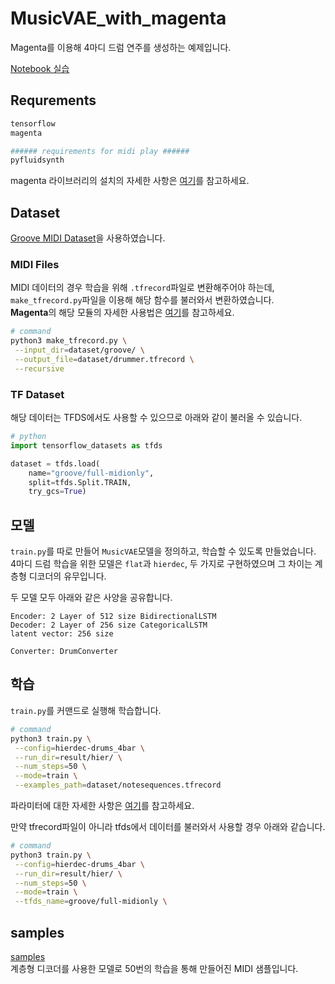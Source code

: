# MusicVAE_with_magenta
Magenta를 이용해 4마디 드럼 연주를 생성하는 예제입니다.

[Notebook 실습](./4bar_drums.ipynb)

## Requrements
```sh
tensorflow
magenta

###### requirements for midi play ######
pyfluidsynth
```  
magenta 라이브러리의 설치의 자세한 사항은 [여기](https://github.com/magenta/magenta#installation)를 참고하세요.  

## Dataset
[Groove MIDI Dataset](https://magenta.tensorflow.org/datasets/groove)을 사용하였습니다.  

### MIDI Files
MIDI 데이터의 경우 학습을 위해 `.tfrecord`파일로 변환해주어야 하는데,  
`make_tfrecord.py`파일을 이용해 해당 함수를 불러와서 변환하였습니다.  
**Magenta**의 해당 모듈의 자세한 사용법은 [여기](https://github.com/magenta/magenta/blob/main/magenta/scripts/README.md)를 참고하세요.  

```sh
# command
python3 make_tfrecord.py \
 --input_dir=dataset/groove/ \
 --output_file=dataset/drummer.tfrecord \
 --recursive
```

### TF Dataset
해당 데이터는 TFDS에서도 사용할 수 있으므로 아래와 같이 불러올 수 있습니다.

```py
# python
import tensorflow_datasets as tfds

dataset = tfds.load(
    name="groove/full-midionly",
    split=tfds.Split.TRAIN,
    try_gcs=True)
```  

## 모델
`train.py`를 따로 만들어 `MusicVAE`모델을 정의하고, 학습할 수 있도록 만들었습니다.  
4마디 드럼 학습을 위한 모델은 `flat`과 `hierdec`, 두 가지로 구현하였으며 그 차이는 계층형 디코더의 유무입니다.  

두 모델 모두 아래와 같은 사양을 공유합니다.  
```
Encoder: 2 Layer of 512 size BidirectionalLSTM
Decoder: 2 Layer of 256 size CategoricalLSTM
latent vector: 256 size

Converter: DrumConverter
```

## 학습
`train.py`를 커맨드로 실행해 학습합니다.  

```sh
# command
python3 train.py \
 --config=hierdec-drums_4bar \
 --run_dir=result/hier/ \
 --num_steps=50 \
 --mode=train \
 --examples_path=dataset/notesequences.tfrecord
```  

파라미터에 대한 자세한 사항은 [여기](https://github.com/magenta/magenta/tree/main/magenta/models/music_vae#training-your-own-musicvae)를 참고하세요.  

만약 tfrecord파일이 아니라 tfds에서 데이터를 불러와서 사용할 경우 아래와 같습니다.  

```sh
# command
python3 train.py \
 --config=hierdec-drums_4bar \
 --run_dir=result/hier/ \
 --num_steps=50 \
 --mode=train \
 --tfds_name=groove/full-midionly \
```  

## samples
[samples](./samples)  
계층형 디코더를 사용한 모델로 50번의 학습을 통해 만들어진 MIDI 샘플입니다.  
